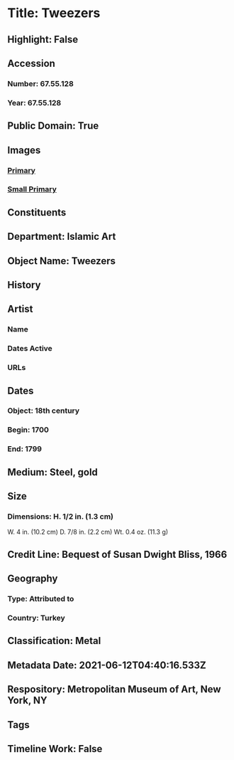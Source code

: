 # Title: Tweezers
## Highlight: False
## Accession
### Number: 67.55.128
### Year: 67.55.128
## Public Domain: True
## Images
### [Primary](https://images.metmuseum.org/CRDImages/is/original/sf67-55-128a.jpg)
### [Small Primary](https://images.metmuseum.org/CRDImages/is/web-large/sf67-55-128a.jpg)
## Constituents
## Department: Islamic Art
## Object Name: Tweezers
## History
## Artist
### Name
### Dates Active
### URLs
## Dates
### Object: 18th century
### Begin: 1700
### End: 1799
## Medium: Steel, gold
## Size
### Dimensions: H. 1/2 in. (1.3 cm)
W. 4 in. (10.2 cm)
D. 7/8 in. (2.2 cm)
Wt. 0.4 oz. (11.3 g)
## Credit Line: Bequest of Susan Dwight Bliss, 1966
## Geography
### Type: Attributed to
### Country: Turkey
## Classification: Metal
## Metadata Date: 2021-06-12T04:40:16.533Z
## Respository: Metropolitan Museum of Art, New York, NY
## Tags
## Timeline Work: False